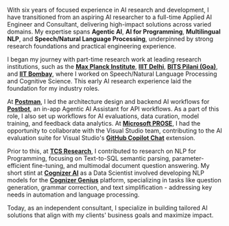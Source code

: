 With six years of focused experience in AI research and development, I have transitioned from an aspiring AI researcher to a full-time Applied AI Engineer and Consultant, delivering high-impact solutions across varied domains. My expertise spans **Agentic AI**, **AI for Programming**, **Multilingual NLP**, and **Speech/Natural Language Processing**, underpinned by strong research foundations and practical engineering experience.

I began my journey with part-time research work at leading research institutions, such as the [**Max Planck Institute**](https://www.cbs.mpg.de/independent-research-groups/language-cycles), [**IIIT Delhi**](https://www.iiitd.ac.in/), [**BITS Pilani (Goa)**](https://www.bits-pilani.ac.in/goa/), and [**IIT Bombay**](https://www.cse.iitb.ac.in/), where I worked on Speech/Natural Language Processing and Cognitive Science. This early AI research experience laid the foundation for my industry roles.

At [**Postman**](https://www.postman.com/), I led the architecture design and backend AI workflows for [**Postbot**](https://www.postman.com/product/postbot/), an in-app Agentic AI Assistant for API workflows. As a part of this role, I also set up workflows for AI evaluations, data curation, model training, and feedback data analytics. At [**Microsoft PROSE**](https://www.microsoft.com/en-us/research/group/prose/), I had the opportunity to collaborate with the Visual Studio team, contributing to the AI evaluation suite for Visual Studio's [**GitHub Copilot Chat**](https://learn.microsoft.com/en-us/visualstudio/ide/visual-studio-github-copilot-chat?view=vs-2022) extension.

Prior to this, at [**TCS Research**](https://www.tcs.com/what-we-do/research), I contributed to research on NLP for Programming, focusing on Text-to-SQL semantic parsing, parameter-efficient fine-tuning, and multimodal document question answering. My short stint at [**Cognizer AI**](https://cognizer.ai/) as a Data Scientist involved developing NLP models for the [**Cognizer Genius**](https://cognizer.ai/genius) platform, specializing in tasks like question generation, grammar correction, and text simplification - addressing key needs in automation and language processing.

Today, as an independent consultant, I specialize in building tailored AI solutions that align with my clients' business goals and maximize impact.
